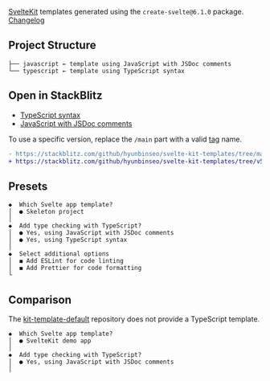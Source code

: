 [SvelteKit] templates generated using the `create-svelte@6.1.0` package. [Changelog]

[SvelteKit]: https://kit.svelte.dev/
[Changelog]: https://github.com/sveltejs/kit/blob/main/packages/create-svelte/CHANGELOG.md

## Project Structure

```
├── javascript ← template using JavaScript with JSDoc comments
└── typescript ← template using TypeScript syntax
```

## Open in StackBlitz

- [TypeScript syntax](https://stackblitz.com/github/hyunbinseo/svelte-kit-templates/tree/main/typescript?title=SvelteKit-TypeScript)
- [JavaScript with JSDoc comments](https://stackblitz.com/github/hyunbinseo/svelte-kit-templates/tree/main/javascript?title=SvelteKit-JSDoc)

To use a specific version, replace the `/main` part with a valid [tag] name.

[tag]: https://github.com/hyunbinseo/svelte-kit-templates/tags

```diff
- https://stackblitz.com/github/hyunbinseo/svelte-kit-templates/tree/main/typescript
+ https://stackblitz.com/github/hyunbinseo/svelte-kit-templates/tree/v5.0.0/typescript
```

## Presets

```
◆  Which Svelte app template?
│  ● Skeleton project
│
◆  Add type checking with TypeScript?
│  ● Yes, using JavaScript with JSDoc comments
│  ● Yes, using TypeScript syntax
│
◆  Select additional options
│  ◼ Add ESLint for code linting
│  ◼ Add Prettier for code formatting
└
```

## Comparison

The [kit-template-default] repository does not provide a TypeScript template.

```
◆  Which Svelte app template?
│  ● SvelteKit demo app
│
◆  Add type checking with TypeScript?
│  ● Yes, using JavaScript with JSDoc comments
│
```

[kit-template-default]: https://github.com/sveltejs/kit-template-default
